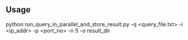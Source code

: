 ## Usage
python run_query_in_parallel_and_store_result.py  -q <query_file.txt>  -i <ip_addr> -p <port_no> -n 5 -o result_dir
